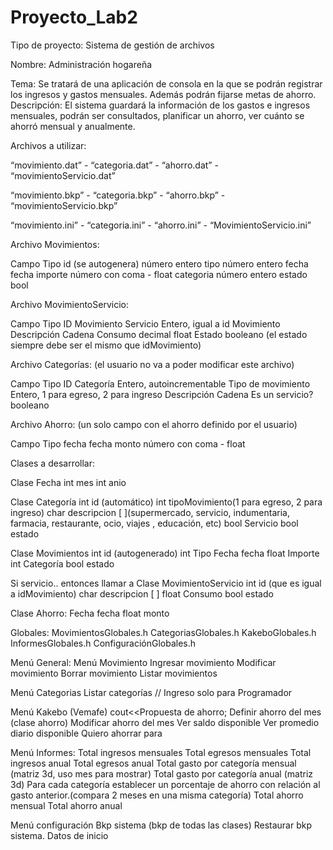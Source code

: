 # Proyecto_Lab2
Tipo de proyecto: Sistema de gestión de archivos 

Nombre: Administración hogareña

Tema: Se tratará de una aplicación de consola en la que se podrán registrar los ingresos y gastos mensuales. Además podrán fijarse metas de ahorro. 
Descripción: El sistema guardará la información de los gastos e ingresos mensuales, podrán ser consultados, planificar un ahorro, ver cuánto se ahorró mensual y anualmente.

Archivos a utilizar: 

“movimiento.dat” - “categoria.dat” - “ahorro.dat” - “movimientoServicio.dat”

“movimiento.bkp” - “categoria.bkp” - “ahorro.bkp” - “movimientoServicio.bkp”

“movimiento.ini” - “categoria.ini” - “ahorro.ini” - “MovimientoServicio.ini”

Archivo Movimientos:

Campo			Tipo
id (se autogenera)	número entero
tipo 			número entero
fecha			fecha
importe			número con coma - float
categoria		número entero
estado			bool

Archivo MovimientoServicio:

Campo			Tipo
ID Movimiento Servicio	Entero,  igual a id Movimiento
Descripción		Cadena
Consumo			decimal float
Estado			booleano (el estado siempre debe ser el mismo que idMovimiento)


Archivo Categorías: (el usuario no va a poder modificar este archivo)

Campo			Tipo
ID Categoría		Entero,  autoincrementable
Tipo de movimiento	Entero, 1 para egreso, 2 para ingreso
Descripción		Cadena 
Es un servicio?		booleano


Archivo Ahorro: (un solo campo con el ahorro definido por el usuario)

Campo			Tipo
fecha			fecha
monto			número con coma - float


Clases a desarrollar: 

Clase Fecha
	int mes
	int anio
	
Clase Categoría
	int id (automático)
	int tipoMovimiento(1 para egreso, 2 para ingreso)
	char descripcion [ ](supermercado, servicio, indumentaria, farmacia, restaurante, ocio, 
      viajes , educación, etc)
	bool Servicio
bool estado

Clase Movimientos
int id (autogenerado)
int Tipo 
Fecha fecha
float Importe
int Categoría
bool estado

Si servicio.. entonces llamar a 
Clase MovimientoServicio
int id (que es igual a idMovimiento)
char descripcion [ ]
float Consumo
bool estado

Clase Ahorro:
	Fecha fecha
float monto


Globales:
MovimientosGlobales.h
CategoriasGlobales.h
KakeboGlobales.h
InformesGlobales.h
ConfiguraciónGlobales.h

Menú General:
Menú Movimiento
Ingresar movimiento
Modificar movimiento
Borrar movimiento
Listar movimientos

Menú Categorias
Listar categorías
// Ingreso solo para Programador

Menú Kakebo (Vemafe)
cout<<Propuesta de ahorro;
Definir ahorro del mes (clase ahorro)
Modificar ahorro del mes
Ver saldo disponible
Ver promedio diario disponible
Quiero ahorrar para

Menú Informes:
Total ingresos mensuales
Total egresos mensuales
 Total ingresos anual
Total egresos anual
Total gasto por categoría mensual (matriz 3d, uso mes para mostrar)
Total gasto por categoría anual (matriz 3d)
Para cada categoría establecer un porcentaje de ahorro con relación al gasto anterior.(compara 2 meses en una misma categoría)
 Total ahorro mensual
Total ahorro anual

Menú configuración
Bkp sistema (bkp de todas las clases)
Restaurar bkp sistema.
Datos de inicio
